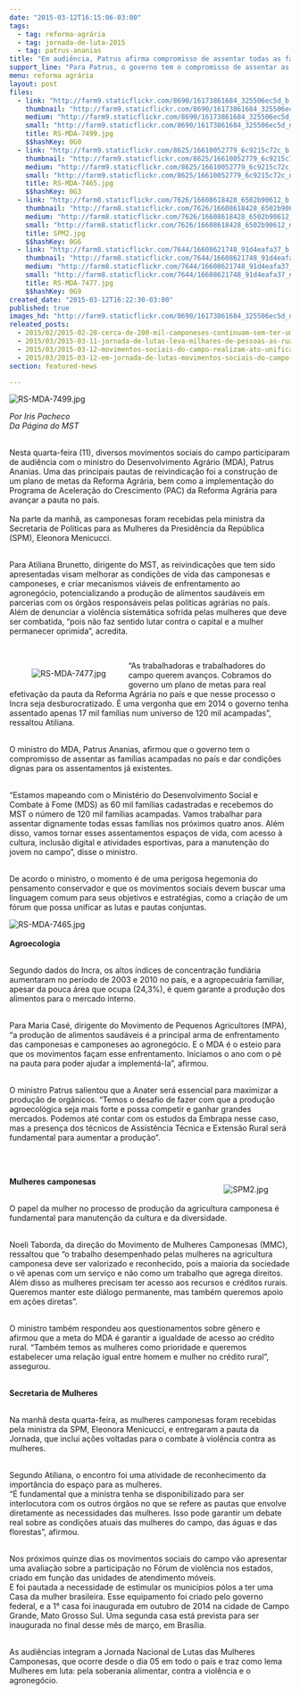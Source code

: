 ```yaml
---
date: "2015-03-12T16:15:06-03:00"
tags:
  - tag: reforma-agrária
  - tag: jornada-de-luta-2015
  - tag: patrus-ananias
title: "Em audiência, Patrus afirma compromisso de assentar todas as famílias acampadas"
support_line: "Para Patrus, o governo tem o compromisso de assentar as famílias acampadas e dar condições dignas para os assentamentos já existentes."
menu: reforma agrária
layout: post
files:
  - link: "http://farm9.staticflickr.com/8690/16173861684_325506ec5d_b.jpg"
    thumbnail: "http://farm9.staticflickr.com/8690/16173861684_325506ec5d_t.jpg"
    medium: "http://farm9.staticflickr.com/8690/16173861684_325506ec5d_z.jpg"
    small: "http://farm9.staticflickr.com/8690/16173861684_325506ec5d_n.jpg"
    title: RS-MDA-7499.jpg
    $$hashKey: 0G0
  - link: "http://farm9.staticflickr.com/8625/16610052779_6c9215c72c_b.jpg"
    thumbnail: "http://farm9.staticflickr.com/8625/16610052779_6c9215c72c_t.jpg"
    medium: "http://farm9.staticflickr.com/8625/16610052779_6c9215c72c_z.jpg"
    small: "http://farm9.staticflickr.com/8625/16610052779_6c9215c72c_n.jpg"
    title: RS-MDA-7465.jpg
    $$hashKey: 0G3
  - link: "http://farm8.staticflickr.com/7626/16608618428_6502b90612_b.jpg"
    thumbnail: "http://farm8.staticflickr.com/7626/16608618428_6502b90612_t.jpg"
    medium: "http://farm8.staticflickr.com/7626/16608618428_6502b90612_z.jpg"
    small: "http://farm8.staticflickr.com/7626/16608618428_6502b90612_n.jpg"
    title: SPM2.jpg
    $$hashKey: 0G6
  - link: "http://farm8.staticflickr.com/7644/16608621748_91d4eafa37_b.jpg"
    thumbnail: "http://farm8.staticflickr.com/7644/16608621748_91d4eafa37_t.jpg"
    medium: "http://farm8.staticflickr.com/7644/16608621748_91d4eafa37_z.jpg"
    small: "http://farm8.staticflickr.com/7644/16608621748_91d4eafa37_n.jpg"
    title: RS-MDA-7477.jpg
    $$hashKey: 0G9
created_date: "2015-03-12T16:22:30-03:00"
published: true
images_hd: "http://farm9.staticflickr.com/8690/16173861684_325506ec5d_n.jpg"
releated_posts:
  - 2015/02/2015-02-28-cerca-de-200-mil-camponeses-continuam-sem-ter-uma-area-para-cultivar.md
  - 2015/03/2015-03-11-jornada-de-lutas-leva-milhares-de-pessoas-as-ruas-durante-o-mes-de-marco.md
  - 2015/03/2015-03-12-movimentos-sociais-do-campo-realizam-ato-unificado-em-sp.md
  - 2015/03/2015-03-12-em-jornada-de-lutas-movimentos-sociais-do-campo-reunem-se-com-o-governador-de-alagoas.md
section: featured-news

---
```

<p><img alt="RS-MDA-7499.jpg" src="http://farm9.staticflickr.com/8690/16173861684_325506ec5d_b.jpg" /></p>

<p><em>Por Iris Pacheco<br />
Da P&aacute;gina do MST</em></p>

<p><br />
Nesta quarta-feira (11), diversos movimentos sociais do campo participaram de audi&ecirc;ncia com o ministro do Desenvolvimento Agr&aacute;rio (MDA), Patrus Ananias. Uma das principais pautas de reivindica&ccedil;&atilde;o foi a constru&ccedil;&atilde;o de um plano de metas da Reforma Agr&aacute;ria, bem como a implementa&ccedil;&atilde;o do Programa de Acelera&ccedil;&atilde;o do Crescimento (PAC) da Reforma Agr&aacute;ria para avan&ccedil;ar a pauta no pa&iacute;s.<br />
&nbsp;<br />
Na parte da manh&atilde;, as camponesas foram recebidas pela ministra da Secretaria de Pol&iacute;ticas para as Mulheres da Presid&ecirc;ncia da Rep&uacute;blica (SPM), Eleonora Menicucci.</p>

<p><br />
Para Atiliana Brunetto, dirigente do MST, as reivindica&ccedil;&otilde;es que tem sido apresentadas visam melhorar as condi&ccedil;&otilde;es de vida das camponesas e camponeses, e criar mecanismos vi&aacute;veis de enfrentamento ao agroneg&oacute;cio, potencializando a produ&ccedil;&atilde;o de alimentos saud&aacute;veis em parcerias com os &oacute;rg&atilde;os respons&aacute;veis pelas pol&iacute;ticas agr&aacute;rias no pa&iacute;s. Al&eacute;m de denunciar a viol&ecirc;ncia sistem&aacute;tica sofrida pelas mulheres que deve ser combatida, &ldquo;pois n&atilde;o faz sentido lutar contra o capital e a mulher permanecer oprimida&rdquo;, acredita.</p>

<p>&nbsp;</p>

<figure class="image" style="float:left"><img alt="RS-MDA-7477.jpg" src="http://farm8.staticflickr.com/7644/16608621748_91d4eafa37_b.jpg" />
<figcaption></figcaption>
</figure>

<p>&ldquo;As trabalhadoras e trabalhadores do campo querem avan&ccedil;os. Cobramos do governo um plano de metas para real efetiva&ccedil;&atilde;o da pauta da Reforma Agr&aacute;ria no pa&iacute;s e que nesse processo o Incra seja desburocratizado. &Eacute; uma vergonha que em 2014 o governo tenha assentado apenas 17 mil fam&iacute;lias num universo de 120 mil acampadas&rdquo;, ressaltou Atiliana.</p>

<p><br />
O ministro do MDA, Patrus Ananias, afirmou que o governo tem o compromisso de assentar as fam&iacute;lias acampadas no pa&iacute;s e dar condi&ccedil;&otilde;es dignas para os assentamentos j&aacute; existentes.</p>

<p><br />
&ldquo;Estamos mapeando com o Minist&eacute;rio do Desenvolvimento Social e Combate &agrave; Fome (MDS) as 60 mil fam&iacute;lias cadastradas e recebemos do MST o n&uacute;mero de 120 mil fam&iacute;lias acampadas. Vamos trabalhar para assentar dignamente todas essas fam&iacute;lias nos pr&oacute;ximos quatro anos. Al&eacute;m disso, vamos tornar esses assentamentos espa&ccedil;os de vida, com acesso &agrave; cultura, inclus&atilde;o digital e atividades esportivas, para a manuten&ccedil;&atilde;o do jovem no campo&rdquo;, disse o ministro.</p>

<p><br />
De acordo o ministro, o momento &eacute; de uma perigosa hegemonia do pensamento conservador e que os movimentos sociais devem buscar uma linguagem comum para seus objetivos e estrat&eacute;gias, como a cria&ccedil;&atilde;o de um f&oacute;rum que possa unificar as lutas e pautas conjuntas.</p>

<p><img alt="RS-MDA-7465.jpg" src="http://farm9.staticflickr.com/8625/16610052779_6c9215c72c_b.jpg" /><br />
<br />
<strong>Agroecologia</strong></p>

<p><br />
Segundo dados do Incra, os altos &iacute;ndices de concentra&ccedil;&atilde;o fundi&aacute;ria aumentaram no per&iacute;odo de 2003 e 2010 no pa&iacute;s, e a agropecu&aacute;ria familiar, apesar da pouca &aacute;rea que ocupa (24,3%), &eacute; quem garante a produ&ccedil;&atilde;o dos alimentos para o mercado interno.</p>

<p><br />
Para Maria Cas&eacute;, dirigente do Movimento de Pequenos Agricultores (MPA), &ldquo;a produ&ccedil;&atilde;o de alimentos saud&aacute;veis &eacute; a principal arma de enfrentamento das camponesas e camponeses ao agroneg&oacute;cio. E o MDA &eacute; o esteio para que os movimentos fa&ccedil;am esse enfrentamento. Iniciamos o ano com o p&eacute; na pauta para poder ajudar a implement&aacute;-la&rdquo;, afirmou.</p>

<p><br />
O ministro Patrus salientou que a Anater ser&aacute; essencial para maximizar a produ&ccedil;&atilde;o de org&acirc;nicos. &ldquo;Temos o desafio de fazer com que a produ&ccedil;&atilde;o agroecol&oacute;gica seja mais forte e possa competir e ganhar grandes mercados. Podemos at&eacute; contar com os estudos da Embrapa nesse caso, mas a presen&ccedil;a dos t&eacute;cnicos de Assist&ecirc;ncia T&eacute;cnica e Extens&atilde;o Rural ser&aacute; fundamental para aumentar a produ&ccedil;&atilde;o&rdquo;.</p>

<p><br />
&nbsp;</p>

<figure class="image" style="float:right"><img alt="SPM2.jpg" src="http://farm8.staticflickr.com/7626/16608618428_6502b90612_b.jpg" />
<figcaption></figcaption>
</figure>

<p><strong>Mulheres camponesas</strong></p>

<p><br />
O papel da mulher no processo de produ&ccedil;&atilde;o da agricultura camponesa &eacute; fundamental para manuten&ccedil;&atilde;o da cultura e da diversidade.</p>

<p><br />
Noeli Taborda, da dire&ccedil;&atilde;o do Movimento de Mulheres Camponesas (MMC), ressaltou que &ldquo;o trabalho desempenhado pelas mulheres na agricultura camponesa deve ser valorizado e reconhecido, pois a maioria da sociedade o v&ecirc; apenas com um servi&ccedil;o e n&atilde;o como um trabalho que agrega direitos. Al&eacute;m disso as mulheres precisam ter acesso aos recursos e cr&eacute;ditos rurais. Queremos manter este di&aacute;logo permanente, mas tamb&eacute;m queremos apoio em a&ccedil;&otilde;es diretas&rdquo;.</p>

<p><br />
O ministro tamb&eacute;m respondeu aos questionamentos sobre g&ecirc;nero e afirmou que a meta do MDA &eacute; garantir a igualdade de acesso ao cr&eacute;dito rural. &ldquo;Tamb&eacute;m temos as mulheres como prioridade e queremos estabelecer uma rela&ccedil;&atilde;o igual entre homem e mulher no cr&eacute;dito rural&rdquo;, assegurou.</p>

<p><br />
<strong>Secretaria de Mulheres</strong></p>

<p><br />
Na manh&atilde; desta quarta-feira, as mulheres camponesas foram recebidas pela ministra da SPM, Eleonora Menicucci, e entregaram a pauta da Jornada, que inclui a&ccedil;&otilde;es voltadas para o combate &agrave; viol&ecirc;ncia contra as mulheres.</p>

<p><br />
Segundo Atiliana, o encontro foi uma atividade de reconhecimento da import&acirc;ncia do espa&ccedil;o para as mulheres.<br />
&ldquo;&Eacute; fundamental que a ministra tenha se disponibilizado para ser interlocutora com os outros &oacute;rg&atilde;os no que se refere as pautas que envolve diretamente as necessidades das mulheres. Isso pode garantir um debate real sobre as condi&ccedil;&otilde;es atuais das mulheres do campo, das &aacute;guas e das florestas&rdquo;, afirmou.</p>

<p><br />
Nos pr&oacute;ximos quinze dias os movimentos sociais do campo v&atilde;o apresentar uma avalia&ccedil;&atilde;o sobre a participa&ccedil;&atilde;o no F&oacute;rum de viol&ecirc;ncia nos estados, criado em fun&ccedil;&atilde;o das unidades de atendimento m&oacute;veis.<br />
E foi pautada a necessidade de estimular os munic&iacute;pios p&oacute;los a ter uma Casa da mulher brasileira. Esse equipamento foi criado pelo governo federal, e a 1&deg; casa foi inaugurada em outubro de 2014 na cidade de Campo Grande, Mato Grosso Sul. Uma segunda casa est&aacute; prevista para ser inaugurada no final desse m&ecirc;s de mar&ccedil;o, em Bras&iacute;lia.</p>

<p><br />
As audi&ecirc;ncias integram a Jornada Nacional de Lutas das Mulheres Camponesas, que ocorre desde o dia 05 em todo o pa&iacute;s e traz como lema Mulheres em luta: pela soberania alimentar, contra a viol&ecirc;ncia e o agroneg&oacute;cio.</p>

